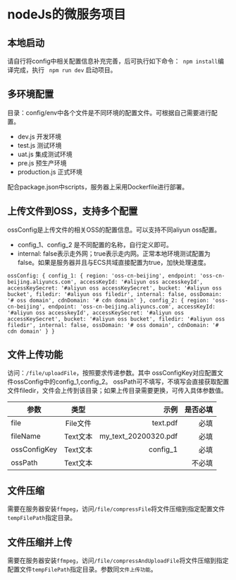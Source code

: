 # nodeJs的微服务项目

## 本地启动
请自行将config中相关配置信息补充完善，后可执行如下命令：` npm install`编译完成，执行 ` npm run dev` 启动项目。


## 多环境配置

目录：config/env中各个文件是不同环境的配置文件。可根据自己需要进行配置。

* dev.js 开发环境
* test.js 测试环境
* uat.js 集成测试环境
* pre.js 预生产环境
* production.js 正式环境

配合package.json中scripts，服务器上采用Dockerfile进行部署。

## 上传文件到OSS，支持多个配置

ossConfig是上传文件的相关OSS的配置信息。可以支持不同aliyun oss配置。

* config_1、config_2 是不同配置的名称，自行定义即可。
* internal: false表示走外网；true表示走内网。正常本地环境测试配置为false。如果是服务器并且与ECS共域直接配置为true，加快处理速度。

`ossConfig: {
	config_1: {
      region: 'oss-cn-beijing',
      endpoint: 'oss-cn-beijing.aliyuncs.com',
      accessKeyId: '#aliyun oss accesskeyId',
      accessKeySecret: '#aliyun oss accessKeySecret',
      bucket: '#aliyun oss bucket',
      filedir: '#aliyun oss filedir',
      internal: false,
      ossDomain: '# oss domain',
      cdnDomain: '# cdn domain'
    },
    config_2: {
      region: 'oss-cn-beijing',
      endpoint: 'oss-cn-beijing.aliyuncs.com',
      accessKeyId: '#aliyun oss accesskeyId',
      accessKeySecret: '#aliyun oss accessKeySecret',
      bucket: '#aliyun oss bucket',
      filedir: '#aliyun oss filedir',
      internal: false,
      ossDomain: '# oss domain',
      cdnDomain: '# cdn domain'
    }
  }`

## 文件上传功能
访问：`/file/uploadFile`，按照要求传递参数。其中 ossConfigKey对应配置文件ossConfig中的config_1,config_2。 ossPath可不填写，不填写会直接获取配置文件filedir，文件会上传到该目录；如果上传目录需要更换，可传入具体参数值。

|参数            | 类型           | 示例                  |是否必填      |
| ------------- |:-------------: | --------------------:| -----------:|
| file          | File文件       | text.pdf             | 必填         |
| fileName      | Text文本       | my_text_20200320.pdf | 必填         |
| ossConfigKey  | Text文本       | config_1             | 必填         |
| ossPath       | Text文本       |                      | 不必填       |

## 文件压缩
需要在服务器安装`ffmpeg`，访问`/file/compressFile`将文件压缩到指定配置文件`tempFilePath`指定目录。

## 文件压缩并上传
需要在服务器安装`ffmpeg`，访问`/file/compressAndUploadFile`将文件压缩到指定配置文件`tempFilePath`指定目录。参数同`文件上传功能`。

